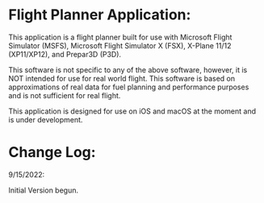 # Flight Planner Application:

This application is a flight planner built for use with Microsoft Flight 
Simulator (MSFS), Microsoft Flight Simulator X (FSX), X-Plane 11/12 
(XP11/XP12), and Prepar3D (P3D). 

This software is not specific to any of the above software, however, it is 
NOT intended for use for real world flight. This software is based on 
approximations of real data for fuel planning and performance purposes and 
is not sufficient for real flight.

This application is designed for use on iOS and macOS at the moment and is 
under development.

# Change Log:

9/15/2022:

Initial Version begun.
